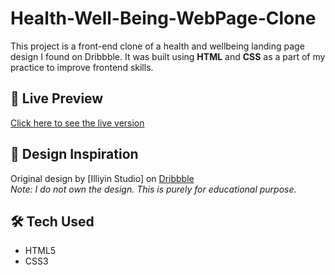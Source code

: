 # Health-Well-Being-WebPage-Clone

This project is a front-end clone of a health and wellbeing landing page design I found on Dribbble. It was built using **HTML** and **CSS** as a part of my practice to improve frontend skills.

## 🔗 Live Preview
[Click here to see the live version](https://nishika101.github.io/Health-Well-Being-WebPage-Clone/)

## 🎨 Design Inspiration
Original design by [Illiyin Studio] on [Dribbble](https://dribbble.com/shots/25588633-Wellnesty-Health-Well-being-Website-About-Us-Page)  
*Note: I do not own the design. This is purely for educational purpose.*

## 🛠 Tech Used
- HTML5
- CSS3
